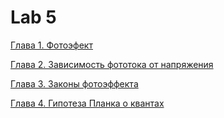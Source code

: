 # Lab 5
[Глава 1. Фотоэфект](/1.%20Фотоэффект)

[Глава 2. Зависимость фототока от напряжения](/2.%20Зависимость%20фототока%20от%20напряжения)

[Глава 3. Законы фотоэффекта](/3.%20Законы%20фотоэффекта)

[Глава 4. Гипотеза Планка о квантах](/4.%20Гипотеза%20Планка%20о%20квантах)
